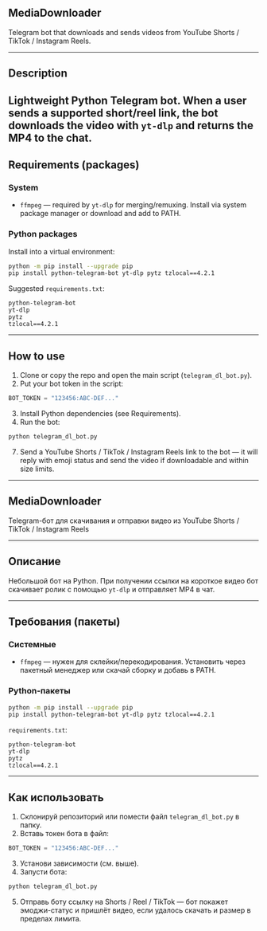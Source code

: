 
## **MediaDownloader** 
Telegram bot that downloads and sends videos from YouTube Shorts / TikTok / Instagram Reels.

---

## Description

Lightweight Python Telegram bot. When a user sends a supported short/reel link, the bot downloads the video with `yt-dlp` and returns the MP4 to the chat.
---

## Requirements (packages)

### System

* `ffmpeg` — required by `yt-dlp` for merging/remuxing. Install via system package manager or download and add to PATH.

### Python packages

Install into a virtual environment:

```bash
python -m pip install --upgrade pip
pip install python-telegram-bot yt-dlp pytz tzlocal==4.2.1
```

Suggested `requirements.txt`:

```
python-telegram-bot
yt-dlp
pytz
tzlocal==4.2.1
```

---

## How to use

1. Clone or copy the repo and open the main script (`telegram_dl_bot.py`).
2. Put your bot token in the script:

```py
BOT_TOKEN = "123456:ABC-DEF..."
```
3. Install Python dependencies (see Requirements).
4. Run the bot:

```bash
python telegram_dl_bot.py
```

7. Send a YouTube Shorts / TikTok / Instagram Reels link to the bot — it will reply with emoji status and send the video if downloadable and within size limits.

---

## **MediaDownloader** 
Telegram-бот для скачивания и отправки видео из YouTube Shorts / TikTok / Instagram Reels

---

## Описание

Небольшой бот на Python. При получении ссылки на короткое видео бот скачивает ролик с помощью `yt-dlp` и отправляет MP4 в чат.

---

## Требования (пакеты)

### Системные

* `ffmpeg` — нужен для склейки/перекодирования. Установить через пакетный менеджер или скачай сборку и добавь в PATH.

### Python-пакеты

```bash
python -m pip install --upgrade pip
pip install python-telegram-bot yt-dlp pytz tzlocal==4.2.1
```

`requirements.txt`:

```
python-telegram-bot
yt-dlp
pytz
tzlocal==4.2.1
```

---

## Как использовать

1. Склонируй репозиторий или помести файл `telegram_dl_bot.py` в папку.
2. Вставь токен бота в файл:

```py
BOT_TOKEN = "123456:ABC-DEF..."
```

3. Установи зависимости (см. выше).
4. Запусти бота:

```bash
python telegram_dl_bot.py
```

5. Отправь боту ссылку на Shorts / Reel / TikTok — бот покажет эмоджи-статус и пришлёт видео, если удалось скачать и размер в пределах лимита.
